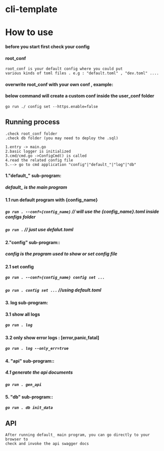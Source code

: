 # cli-template

# How to use


#### before you start first check your config

#### root_conf 
```
root_conf is your default config where you could put 
various kinds of toml files . e.g : "default.toml" , "dev.toml" ....
```

#### overwrite root_conf with your own conf , example:
#### below command will create a custom conf inside the user_conf folder
```
go run ./ config set --https.enable=false
```


## Running process
```
.check root_conf folder 
.check db folder (you may need to deploy the .sql)
```


```
1.entry -> main.go
2.basic logger is initialized 
3.cmd/cmd.go ->ConfigCmd() is called
4.read the related config file
5.--> go to cmd application "config"|"default_"|"log"|"db"

```


#### 1."default_" sub-program:

##### default_ is the main program

#### 1.1 run default program with {config_name}

##### ```go run . --conf={config_name}``` // will use the {config_name}.toml inside configs folder

##### ```go run .```  // just use defalut.toml

#### 2."config" sub-program::

##### config is the program used to show or set config file

#### 2.1 set config

##### ```go run . --conf={config_name} config set ...```

##### ```go run . config set ...```   //using default.toml

#### 3. log sub-program:

#### 3.1 show all logs

##### ```go run . log```

#### 3.2 only show error logs : [error,panic,fatal]

##### ```go run . log --only_err=true```

#### 4. "api" sub-program::

##### 4.1 generate the api documents

##### ```go run . gen_api```


#### 5. "db" sub-program::

##### ```go run . db init_data```


## API

```
After running default_ main program, you can go directly to your browser to 
check and invoke the api swagger docs
```
